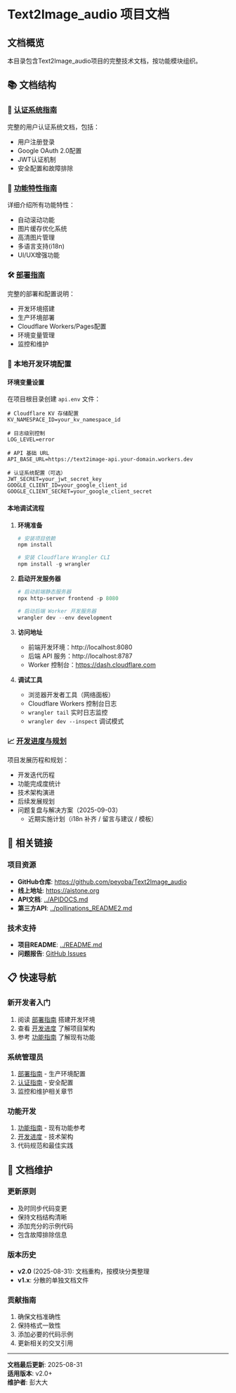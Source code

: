 # Text2Image_audio 项目文档

## 文档概览

本目录包含Text2Image_audio项目的完整技术文档，按功能模块组织。

## 📚 文档结构

### 🔐 [认证系统指南](./AUTHENTICATION_GUIDE.md)
完整的用户认证系统文档，包括：
- 用户注册登录
- Google OAuth 2.0配置
- JWT认证机制
- 安全配置和故障排除

### 🚀 [功能特性指南](./FEATURES_GUIDE.md)
详细介绍所有功能特性：
- 自动滚动功能
- 图片缓存优化系统
- 高清图片管理
- 多语言支持(i18n)
- UI/UX增强功能

### 🛠️ [部署指南](./DEPLOYMENT_GUIDE.md)
完整的部署和配置说明：
- 开发环境搭建
- 生产环境部署
- Cloudflare Workers/Pages配置
- 环境变量管理
- 监控和维护

### 🔧 本地开发环境配置

#### 环境变量设置

在项目根目录创建 `api.env` 文件：

```env
# Cloudflare KV 存储配置
KV_NAMESPACE_ID=your_kv_namespace_id

# 日志级别控制
LOG_LEVEL=error

# API 基础 URL
API_BASE_URL=https://text2image-api.your-domain.workers.dev

# 认证系统配置（可选）
JWT_SECRET=your_jwt_secret_key
GOOGLE_CLIENT_ID=your_google_client_id
GOOGLE_CLIENT_SECRET=your_google_client_secret
```

#### 本地调试流程

1. **环境准备**
   ```powershell
   # 安装项目依赖
   npm install
   
   # 安装 Cloudflare Wrangler CLI
   npm install -g wrangler
   ```

2. **启动开发服务器**
   ```powershell
   # 启动前端静态服务器
   npx http-server frontend -p 8080
   
   # 启动后端 Worker 开发服务器
   wrangler dev --env development
   ```

3. **访问地址**
   - 前端开发环境：http://localhost:8080
   - 后端 API 服务：http://localhost:8787
   - Worker 控制台：https://dash.cloudflare.com

4. **调试工具**
   - 浏览器开发者工具（网络面板）
   - Cloudflare Workers 控制台日志
   - `wrangler tail` 实时日志监控
   - `wrangler dev --inspect` 调试模式

### 📈 [开发进度与规划](./DEVELOPMENT_PROGRESS.md)
项目发展历程和规划：
- 开发迭代历程
- 功能完成度统计
- 技术架构演进
- 后续发展规划
- 问题复盘与解决方案（2025-09-03）
  - 近期实施计划（i18n 补齐 / 留言与建议 / 模板）

## 🔗 相关链接

### 项目资源
- **GitHub仓库**: https://github.com/peyoba/Text2Image_audio
- **线上地址**: https://aistone.org
- **API文档**: [../APIDOCS.md](../APIDOCS.md)
- **第三方API**: [../pollinations_README2.md](../pollinations_README2.md)

### 技术支持
- **项目README**: [../README.md](../README.md)
- **问题报告**: [GitHub Issues](https://github.com/peyoba/Text2Image_audio/issues)

## 📋 快速导航

### 新开发者入门
1. 阅读 [部署指南](./DEPLOYMENT_GUIDE.md) 搭建开发环境
2. 查看 [开发进度](./DEVELOPMENT_PROGRESS.md) 了解项目架构
3. 参考 [功能指南](./FEATURES_GUIDE.md) 了解现有功能

### 系统管理员
1. [部署指南](./DEPLOYMENT_GUIDE.md) - 生产环境配置
2. [认证指南](./AUTHENTICATION_GUIDE.md) - 安全配置
3. 监控和维护相关章节

### 功能开发
1. [功能指南](./FEATURES_GUIDE.md) - 现有功能参考
2. [开发进度](./DEVELOPMENT_PROGRESS.md) - 技术架构
3. 代码规范和最佳实践

## 📝 文档维护

### 更新原则
- 及时同步代码变更
- 保持文档结构清晰
- 添加充分的示例代码
- 包含故障排除信息

### 版本历史
- **v2.0** (2025-08-31): 文档重构，按模块分类整理
- **v1.x**: 分散的单独文档文件

### 贡献指南
1. 确保文档准确性
2. 保持格式一致性
3. 添加必要的代码示例
4. 更新相关的交叉引用

---

**文档最后更新**: 2025-08-31  
**适用版本**: v2.0+  
**维护者**: 彭大大

